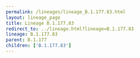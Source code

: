 ```yaml
---
permalink: /lineages/lineage_B.1.177.83.html
layout: lineage_page
title: Lineage B.1.177.83
redirect_to: ../lineage.html?lineage=B.1.177.83
lineage: B.1.177.83
parent: B.1.177
children: ['B.1.177.83']
---
```

